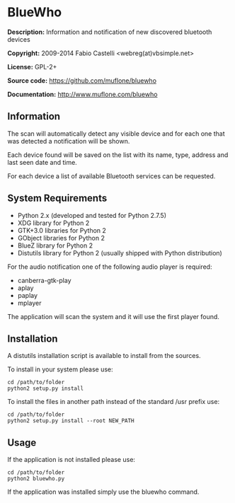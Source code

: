 BlueWho
=======
**Description:** Information and notification of new discovered bluetooth devices

**Copyright:** 2009-2014 Fabio Castelli <webreg(at)vbsimple.net>

**License:** GPL-2+

**Source code:** https://github.com/muflone/bluewho

**Documentation:** http://www.muflone.com/bluewho

Information
-----------

The scan will automatically detect any visible device and for each one that was
detected a notification will be shown.

Each device found will be saved on the list with its name, type, address and
last seen date and time.

For each device a list of available Bluetooth services can be requested.

System Requirements
-------------------

* Python 2.x (developed and tested for Python 2.7.5)
* XDG library for Python 2
* GTK+3.0 libraries for Python 2
* GObject libraries for Python 2
* BlueZ library for Python 2
* Distutils library for Python 2 (usually shipped with Python distribution)

For the audio notification one of the following audio player is required:

 * canberra-gtk-play
 * aplay
 * paplay
 * mplayer

The application will scan the system and it will use the first player found.

Installation
------------

A distutils installation script is available to install from the sources.

To install in your system please use:

    cd /path/to/folder
    python2 setup.py install

To install the files in another path instead of the standard /usr prefix use:

    cd /path/to/folder
    python2 setup.py install --root NEW_PATH

Usage
-----

If the application is not installed please use:

    cd /path/to/folder
    python2 bluewho.py

If the application was installed simply use the bluewho command.
